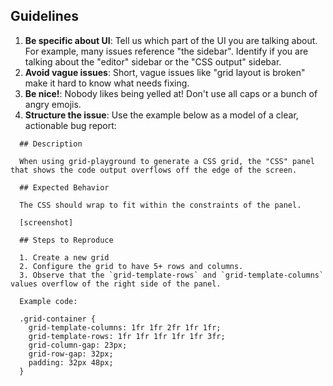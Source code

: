 ## Guidelines
1. **Be specific about UI**: Tell us which part of the UI you are talking about. For example, many issues reference "the sidebar". Identify if you are talking about the "editor" sidebar or the "CSS output" sidebar. 
2. **Avoid vague issues**: Short, vague issues like "grid layout is broken" make it hard to know what needs fixing. 
3. **Be nice!**: Nobody likes being yelled at! Don't use all caps or a bunch of angry emojis. 
4. **Structure the issue**: Use the example below as a model of a clear, actionable bug report:

```
  ## Description

  When using grid-playground to generate a CSS grid, the "CSS" panel that shows the code output overflows off the edge of the screen.

  ## Expected Behavior

  The CSS should wrap to fit within the constraints of the panel.

  [screenshot]

  ## Steps to Reproduce

  1. Create a new grid
  2. Configure the grid to have 5+ rows and columns.
  3. Observe that the `grid-template-rows` and `grid-template-columns` values overflow of the right side of the panel.

  Example code:
  
  .grid-container { 
    grid-template-columns: 1fr 1fr 2fr 1fr 1fr;
    grid-template-rows: 1fr 1fr 1fr 1fr 1fr 3fr;
    grid-column-gap: 23px;
    grid-row-gap: 32px;
    padding: 32px 48px; 
  }
  
```
